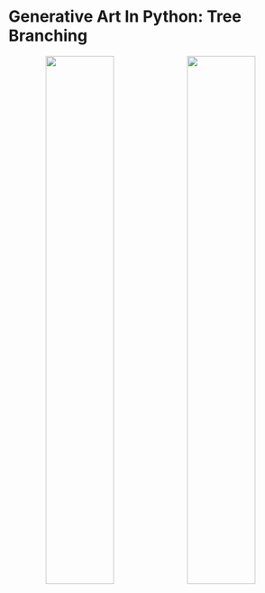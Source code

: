 # Generative Art In Python: Tree Branching

<p style="text-align:center">
   <img src="https://github.com/gaw1ik/Generative-Art-In-Python-Tree-Branching/blob/master/example1.png" width="49%"/>
   <img src="https://github.com/gaw1ik/Generative-Art-In-Python-Tree-Branching/blob/master/test1.gif" width="49%"/>

</p>
